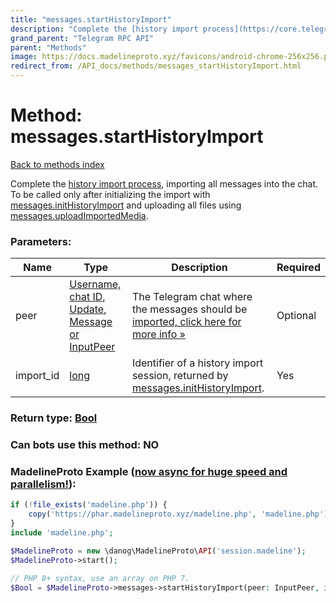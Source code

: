 ```yaml
---
title: "messages.startHistoryImport"
description: "Complete the [history import process](https://core.telegram.org/api/import), importing all messages into the chat.  "
grand_parent: "Telegram RPC API"
parent: "Methods"
image: https://docs.madelineproto.xyz/favicons/android-chrome-256x256.png
redirect_from: /API_docs/methods/messages_startHistoryImport.html
---
```

# Method: messages.startHistoryImport
[Back to methods index](index.html)



Complete the [history import process](https://core.telegram.org/api/import), importing all messages into the chat.  
To be called only after initializing the import with [messages.initHistoryImport](../methods/messages.initHistoryImport.html) and uploading all files using [messages.uploadImportedMedia](../methods/messages.uploadImportedMedia.html).

### Parameters:

| Name     |    Type       | Description | Required |
|----------|---------------|-------------|----------|
|peer|[Username, chat ID, Update, Message or InputPeer](/API_docs/types/InputPeer.html) | The Telegram chat where the messages should be [imported, click here for more info »](https://core.telegram.org/api/import) | Optional|
|import\_id|[long](/API_docs/types/long.html) | Identifier of a history import session, returned by [messages.initHistoryImport](../methods/messages.initHistoryImport.html). | Yes|


### Return type: [Bool](/API_docs/types/Bool.html)

### Can bots use this method: **NO**


### MadelineProto Example ([now async for huge speed and parallelism!](https://docs.madelineproto.xyz/docs/ASYNC.html)):


```php
if (!file_exists('madeline.php')) {
    copy('https://phar.madelineproto.xyz/madeline.php', 'madeline.php');
}
include 'madeline.php';

$MadelineProto = new \danog\MadelineProto\API('session.madeline');
$MadelineProto->start();

// PHP 8+ syntax, use an array on PHP 7.
$Bool = $MadelineProto->messages->startHistoryImport(peer: InputPeer, import_id: long, );
```

